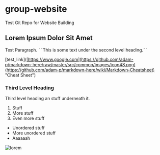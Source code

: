# group-website
Test Git Repo for Website Building

## Lorem Ipsum Dolor Sit Amet

Test Paragraph. ˜˜This is some text under the second level heading.˜˜ 

[test_link]([https://www.google.com](https://github.com/adam-p/markdown-here/raw/master/src/common/images/icon48.png](https://github.com/adam-p/markdown-here/wiki/Markdown-Cheatsheet) "Cheat Sheet")

### Third Level Heading
Third level heading an stuff underneath it.

1. Stuff
2. More stuff
3. Even more stuff

- Unordered stuff
- More unordered stuff
- Aaaaaah

![lorem](https://github.com/carpentries/carpentries.org/blob/main/images/TheCarpentries-opengraph.png "Test Image")
